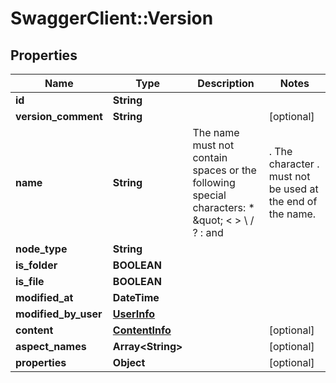 # SwaggerClient::Version

## Properties
Name | Type | Description | Notes
------------ | ------------- | ------------- | -------------
**id** | **String** |  | 
**version_comment** | **String** |  | [optional] 
**name** | **String** | The name must not contain spaces or the following special characters: * \&quot; &lt; &gt; \\ / ? : and |.  The character . must not be used at the end of the name.  | 
**node_type** | **String** |  | 
**is_folder** | **BOOLEAN** |  | 
**is_file** | **BOOLEAN** |  | 
**modified_at** | **DateTime** |  | 
**modified_by_user** | [**UserInfo**](UserInfo.md) |  | 
**content** | [**ContentInfo**](ContentInfo.md) |  | [optional] 
**aspect_names** | **Array&lt;String&gt;** |  | [optional] 
**properties** | **Object** |  | [optional] 


